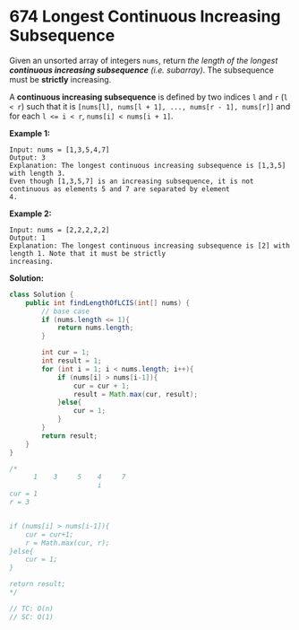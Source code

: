 # 674 Longest Continuous Increasing Subsequence

Given an unsorted array of integers `nums`, return *the length of the longest **continuous increasing subsequence** (i.e. subarray)*. The subsequence must be **strictly** increasing.

A **continuous increasing subsequence** is defined by two indices `l` and `r` (`l < r`) such that it is `[nums[l], nums[l + 1], ..., nums[r - 1], nums[r]]` and for each `l <= i < r`, `nums[i] < nums[i + 1]`. 

**Example 1:**

```
Input: nums = [1,3,5,4,7]
Output: 3
Explanation: The longest continuous increasing subsequence is [1,3,5] with length 3.
Even though [1,3,5,7] is an increasing subsequence, it is not continuous as elements 5 and 7 are separated by element
4.
```

**Example 2:**

```
Input: nums = [2,2,2,2,2]
Output: 1
Explanation: The longest continuous increasing subsequence is [2] with length 1. Note that it must be strictly
increasing.
```

 

**Solution:**

```java
class Solution {
    public int findLengthOfLCIS(int[] nums) {
        // base case 
        if (nums.length <= 1){
            return nums.length;
        }

        int cur = 1;
        int result = 1;
        for (int i = 1; i < nums.length; i++){
            if (nums[i] > nums[i-1]){
                cur = cur + 1;
                result = Math.max(cur, result);
            }else{
                cur = 1;
            }
        }
        return result;
    }
}

/*
      1    3     5    4     7
                      i
cur = 1
r = 3


if (nums[i] > nums[i-1]){
    cur = cur+1;
    r = Math.max(cur, r);
}else{
    cur = 1;
}

return result; 
*/

// TC: O(n)
// SC: O(1)
```

